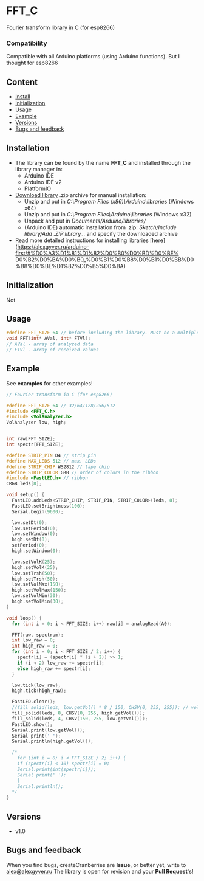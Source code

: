 # FFT_C
Fourier transform library in C (for esp8266)

### Compatibility
Compatible with all Arduino platforms (using Arduino functions). But I thought for esp8266

## Content
- [Install](#install)
- [Initialization](#init)
- [Usage](#usage)
- [Example](#example)
- [Versions](#versions)
- [Bugs and feedback](#feedback)

<a id="install"></a>
## Installation
- The library can be found by the name **FFT_C** and installed through the library manager in:
    - Arduino IDE
    - Arduino IDE v2
    - PlatformIO
- [Download library](https://github.com/GyverLibs/FFT_C/archive/refs/heads/main.zip) .zip archive for manual installation:
    - Unzip and put in *C:\Program Files (x86)\Arduino\libraries* (Windows x64)
    - Unzip and put in *C:\Program Files\Arduino\libraries* (Windows x32)
    - Unpack and put in *Documents/Arduino/libraries/*
    - (Arduino IDE) automatic installation from .zip: *Sketch/Include library/Add .ZIP library…* and specify the downloaded archive
- Read more detailed instructions for installing libraries [here] (https://alexgyver.ru/arduino-first/#%D0%A3%D1%81%D1%82%D0%B0%D0%BD%D0%BE% D0%B2%D0%BA%D0%B0_%D0%B1%D0%B8%D0%B1%D0%BB%D0%B8%D0%BE%D1%82%D0%B5%D0%BA)

<a id="init"></a>
## Initialization
Not

<a id="usage"></a>
## Usage
```cpp
#define FFT_SIZE 64 // before including the library. Must be a multiple of a power of 2
void FFT(int* AVal, int* FTVl);
// AVal - array of analyzed data
// FTVl - array of received values
```

<a id="example"></a>
## Example
See **examples** for other examples!
```cpp
// Fourier transform in C (for esp8266)

#define FFT_SIZE 64 // 32/64/128/256/512
#include <FFT_C.h>
#include <VolAnalyzer.h>
VolAnalyzer low, high;


int raw[FFT_SIZE];
int spectr[FFT_SIZE];

#define STRIP_PIN D4 // strip pin
#define MAX_LEDS 512 // max. LEDs
#define STRIP_CHIP WS2812 // tape chip
#define STRIP_COLOR GRB // order of colors in the ribbon
#include <FastLED.h> // ribbon
CRGB leds[8];

void setup() {
  FastLED.addLeds<STRIP_CHIP, STRIP_PIN, STRIP_COLOR>(leds, 8);
  FastLED.setBrightness(100);
  Serial.begin(9600);

  low.setDt(0);
  low.setPeriod(0);
  low.setWindow(0);
  high.setDt(0);
  setPeriod(0);
  high.setWindow(0);

  low.setVolK(25);
  high.setVolK(25);
  low.setTrsh(50);
  high.setTrsh(50);
  low.setVolMax(150);
  high.setVolMax(150);
  low.setVolMin(30);
  high.setVolMin(30);
}

void loop() {
  for (int i = 0; i < FFT_SIZE; i++) raw[i] = analogRead(A0);

  FFT(raw, spectrum);
  int low_raw = 0;
  int high_raw = 0;
  for (int i = 0; i < FFT_SIZE / 2; i++) {
    spectr[i] = (spectr[i] * (i + 2)) >> 1;
    if (i < 2) low_raw += spectr[i];
    else high_raw += spectr[i];
  }

  low.tick(low_raw);
  high.tick(high_raw);

  FastLED.clear();
  //fill_solid(leds, low.getVol() * 8 / 150, CHSV(0, 255, 255)); // volume bar
  fill_solid(leds, 8, CHSV(0, 255, high.getVol()));
  fill_solid(leds, 4, CHSV(150, 255, low.getVol()));
  FastLED.show();
  Serial.print(low.getVol());
  Serial print(' ');
  Serial.println(high.getVol());

  /*
    for (int i = 0; i < FFT_SIZE / 2; i++) {
    if (spectr[i] < 10) spectr[i] = 0;
    Serial.print(int(spectr[i]));
    Serial print(' ');
    }
    Serial.println();
  */
}

```

<a id="versions"></a>
## Versions
- v1.0

<a id="feedback"></a>
## Bugs and feedback
When you find bugs, createCranberries are **Issue**, or better yet, write to [alex@alexgyver.ru](mailto:alex@alexgyver.ru)
The library is open for revision and your **Pull Request**'s!